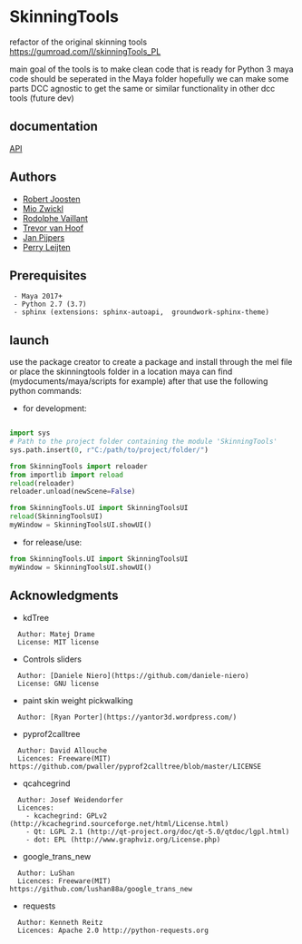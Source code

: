 # SkinningTools

refactor of the original skinning tools
https://gumroad.com/l/skinningTools_PL

main goal of the tools is to make clean code that is ready for Python 3
maya code should be seperated in the Maya folder hopefully we can make some parts DCC agnostic to get the same or similar functionality in other dcc tools (future dev)

## documentation

[API](https://www.perryleijten.com/skinningtool/html)

## Authors

* [Robert Joosten](http://technicaldirector.nl/)
* [Mio Zwickl](https://www.artstation.com/ikitamonday)
* [Rodolphe Vaillant](http://rodolphe-vaillant.fr/)
* [Trevor van Hoof](http://trevorius.com/scrapbook/)
* [Jan Pijpers](https://www.janpijpers.com/)
* [Perry Leijten](https://www.perryleijten.com/)


## Prerequisites

```
 - Maya 2017+
 - Python 2.7 (3.7)
 - sphinx (extensions: sphinx-autoapi,  groundwork-sphinx-theme)
```

## launch

use the package creator to create a package and install through the mel file 
or place the skinningtools folder in a location maya can find (mydocuments/maya/scripts for example)
after that use the following python commands:

- for development:
```python

import sys
# Path to the project folder containing the module 'SkinningTools'
sys.path.insert(0, r"C:/path/to/project/folder/")

from SkinningTools import reloader
from importlib import reload 
reload(reloader)
reloader.unload(newScene=False)

from SkinningTools.UI import SkinningToolsUI
reload(SkinningToolsUI)
myWindow = SkinningToolsUI.showUI()
```

- for release/use:
```python
from SkinningTools.UI import SkinningToolsUI
myWindow = SkinningToolsUI.showUI()
```

## Acknowledgments

* kdTree
```
  Author: Matej Drame
  License: MIT license
```

* Controls sliders
```
  Author: [Daniele Niero](https://github.com/daniele-niero)
  License: GNU license
```

* paint skin weight pickwalking
``` 
  Author: [Ryan Porter](https://yantor3d.wordpress.com/)
```

* pyprof2calltree
```
  Author: David Allouche
  Licences: Freeware(MIT) https://github.com/pwaller/pyprof2calltree/blob/master/LICENSE
```

* qcahcegrind
```
  Author: Josef Weidendorfer
  Licences:
    - kcachegrind: GPLv2 (http://kcachegrind.sourceforge.net/html/License.html)
    - Qt: LGPL 2.1 (http://qt-project.org/doc/qt-5.0/qtdoc/lgpl.html)
    - dot: EPL (http://www.graphviz.org/License.php)
```
* google_trans_new
```
  Author: LuShan
  Licences: Freeware(MIT) https://github.com/lushan88a/google_trans_new
```
* requests
```
  Author: Kenneth Reitz
  Licences: Apache 2.0 http://python-requests.org
```